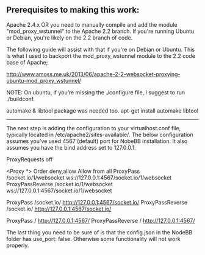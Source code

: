 ## Prerequisites to making this work:
Apache 2.4.x OR you need to manually compile and add the module "mod_proxy_wstunnel" to the Apache 2.2 branch. If you're running Ubuntu or Debian, you're likely on the 2.2 branch of code.

The following guide will assist with that if you're on Debian or Ubuntu. This is what I used to backport the mod_proxy_wstunnel module to the 2.2 code base of Apache;

http://www.amoss.me.uk/2013/06/apache-2-2-websocket-proxying-ubuntu-mod_proxy_wstunnel/

NOTE: On ubuntu, if you’re missing the ./configure file, I suggest to run ./buildconf.

automake & libtool package was needed too.
apt-get install automake libtool

---------------------------------------------------------

The next step is adding the configuration to your virtualhost.conf file, typically located in /etc/apache2/sites-available/. The below configuration assumes you've used 4567 (default) port for NobeBB installation. It also assumes you have the bind address set to 127.0.0.1.

ProxyRequests off

<Proxy *>
    Order deny,allow
    Allow from all
</Proxy>
ProxyPass /socket.io/1/websocket ws://127.0.0.1:4567/socket.io/1/websocket
ProxyPassReverse /socket.io/1/websocket ws://127.0.0.1:4567/socket.io/1/websocket

ProxyPass /socket.io/ http://127.0.0.1:4567/socket.io/
ProxyPassReverse /socket.io/ http://127.0.0.1:4567/socket.io/

ProxyPass / http://127.0.0.1:4567/
ProxyPassReverse / http://127.0.0.1:4567/


The last thing you need to be sure of is that the config.json in the NodeBB folder has use_port: false. Otherwise some functionality will not work properly.
